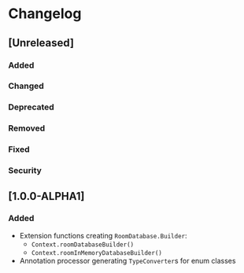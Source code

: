 # Changelog

## [Unreleased]
### Added

### Changed

### Deprecated

### Removed

### Fixed

### Security
## [1.0.0-ALPHA1]
### Added
- Extension functions creating `RoomDatabase.Builder`:
  - `Context.roomDatabaseBuilder()`
  - `Context.roomInMemoryDatabaseBuilder()`
- Annotation processor generating `TypeConverter`s for enum classes
